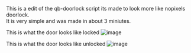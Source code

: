 This is a edit of the qb-doorlock script its made to look more like nopixels doorlock.  
It is very simple and was made in about 3 miniutes.


This is what the door looks like locked
![image](https://user-images.githubusercontent.com/81651125/165208585-fa6c055e-c2a0-4d99-a469-e371c9919651.png)


This is what the door looks like unlocked
![image](https://user-images.githubusercontent.com/81651125/165208711-5e57bf5a-db33-4bc9-b511-6220955f4021.png)
